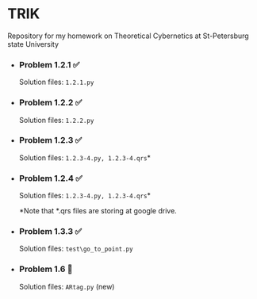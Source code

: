# TRIK
Repository for my homework on Theoretical Cybernetics at St-Petersburg state University


- ### Problem 1.2.1 :white_check_mark:

  Solution files: ```1.2.1.py```

- ### Problem 1.2.2 :white_check_mark:

  Solution files: ```1.2.2.py```

- ### Problem 1.2.3 :white_check_mark:

  Solution files: ```1.2.3-4.py, 1.2.3-4.qrs```*
  
  
- ### Problem 1.2.4 :white_check_mark:

  Solution files: ```1.2.3-4.py, 1.2.3-4.qrs```*
  
  *Note that *.qrs files are storing at google drive.

- ### Problem 1.3.3 :white_check_mark:

  Solution files: ```test\go_to_point.py```
  
- ### Problem 1.6  :black_square_button:
  
  Solution files: ```ARtag.py``` (new)
